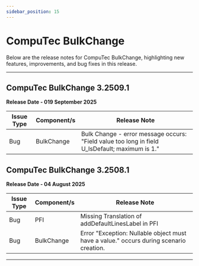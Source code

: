 ```yaml
---
sidebar_position: 15
---
```


# CompuTec BulkChange

Below are the release notes for CompuTec BulkChange, highlighting new features, improvements, and bug fixes in this release.

---

## CompuTec BulkChange 3.2509.1

**Release Date - 019 September 2025**

| Issue Type | Component/s | Release Note |
| --- | --- | --- |
| Bug | BulkChange | Bulk Change  - error message occurs: "Field value too long in field U_IsDefault; maximum is 1." |

## CompuTec BulkChange 3.2508.1

**Release Date - 04 August 2025**

| Issue Type | Component/s | Release Note |
| --- | --- | --- |
| Bug | PFI | Missing Translation of addDefaultLinesLabel in PFI |
| Bug | BulkChange | Error "Exception: Nullable object must have a value." occurs during scenario creation. |

---

